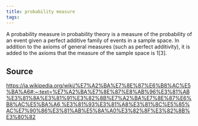 ```yaml
---
title: probability measure
tags: 
---
```


A probability measure in probability theory is a measure of the probability of an event given a perfect additive family of events in a sample space. In addition to the axioms of general measures (such as perfect additivity), it is added to the axioms that the measure of the sample space is 1[3].

## Source
https://ja.wikipedia.org/wiki/%E7%A2%BA%E7%8E%87%E6%B8%AC%E5%BA%A6#:~:text=%E7%A2%BA%E7%8E%87%E8%AB%96%E3%81%AB%E3%81%8A%E3%81%91%E3%82%8B%E7%A2%BA%E7%8E%87%E6%B8%AC%E5%BA%A6,%E3%81%93%E3%81%A8%E3%81%8C%E5%85%AC%E7%90%86%E3%81%AB%E5%8A%A0%E3%82%8F%E3%82%8B%E3%80%82